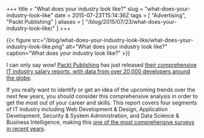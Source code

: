 +++
title = "What does your industry look like?"
slug = "what-does-your-industry-look-like"
date = 2015-07-23T15:14:36Z
tags = [ "Advertising", "Packt Publishing" ]
aliases = [ "/blog/2015/07/23/what-does-your-industry-look-like/" ]
+++

{{< figure src="/blog/what-does-your-industry-look-like/what-does-your-industry-look-like.png" alt="What does your industry look like?" caption="What does your industry look like?" >}}

I can only say wow! [Packt Publishing](https://www.packtpub.com/) has just released [their comprehensive IT industry salary reports, with data from over 20,000 developers around the globe](http://bit.ly/1TSIsRq).

If you really want to identify or get an idea of the upcoming trends over the next few years, you should consider this comprehensive analysis in order to get the most out of your career and skills. This report covers four segments of IT industry including Web Development & Design, Application Development, Security & System Administration, and Data Science & Business Intelligence, making this [one of the most comprehensive surveys in recent years](http://bit.ly/1TSIsRq).

<!--more-->
